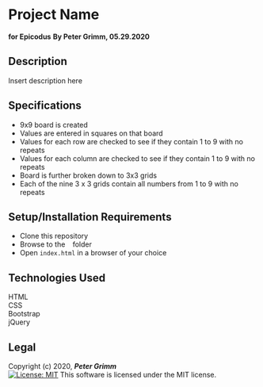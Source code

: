 # Project Name
**for Epicodus**
**By Peter Grimm, 05.29.2020**

## Description

Insert description here

## Specifications
* 9x9 board is created
* Values are entered in squares on that board
* Values for each row are checked to see if they contain 1 to 9 with no repeats
* Values for each column are checked to see if they contain 1 to 9 with no repeats
* Board is further broken down to 3x3 grids
* Each of the nine 3 x 3 grids contain all numbers from 1 to 9 with no repeats

## Setup/Installation Requirements

* Clone this repository 
* Browse to the ` ` folder
* Open `index.html` in a browser of your choice

## Technologies Used

HTML  
CSS  
Bootstrap  
jQuery

## Legal

Copyright (c) 2020, **_Peter Grimm_**  
[![License: MIT](https://img.shields.io/badge/License-MIT-yellow.svg)](https://opensource.org/licenses/MIT) This software is licensed under the MIT license.